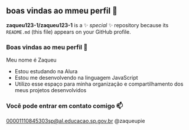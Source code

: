 ## boas vindas ao mmeu perfil 👋

**zaqueu123-1/zaqueu123-1** is a ✨ _special_ ✨ repository because its `README.md` (this file) appears on your GitHub profile.
### Boas vindas ao meu perfil 💙

Meu nome é Zaqueu

- Estou estudando na Alura
- Estou me desenvolvendo na linguagem JavaScript
- Utilizo esse espaço para minha organização e compartilhamento dos meus projetos desenvolvidos

### Você pode entrar em contato comigo 📫

00001110845303sp@al.educacao.sp.gov.br
@zaqueupie
